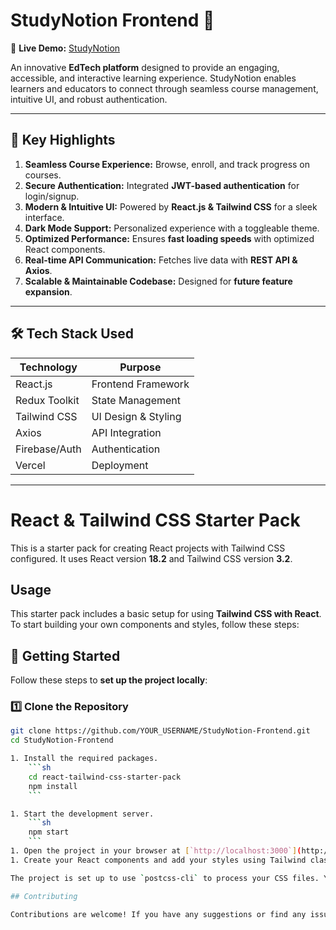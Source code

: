 # **StudyNotion Frontend** 🚀  

📌 **Live Demo:** [StudyNotion](https://studynotion-frontend-khaki.vercel.app/)  

An innovative **EdTech platform** designed to provide an engaging, accessible, and interactive learning experience. StudyNotion enables learners and educators to connect through seamless course management, intuitive UI, and robust authentication.  

---

## **🔹 Key Highlights**  

1. **Seamless Course Experience:** Browse, enroll, and track progress on courses.  
2. **Secure Authentication:** Integrated **JWT-based authentication** for login/signup.  
3. **Modern & Intuitive UI:** Powered by **React.js & Tailwind CSS** for a sleek interface.  
4. **Dark Mode Support:** Personalized experience with a toggleable theme.  
5. **Optimized Performance:** Ensures **fast loading speeds** with optimized React components.  
6. **Real-time API Communication:** Fetches live data with **REST API & Axios**.  
7. **Scalable & Maintainable Codebase:** Designed for **future feature expansion**.  

---

## **🛠 Tech Stack Used**  

| **Technology**      | **Purpose** |
|---------------------|-------------|
| React.js           | Frontend Framework |
| Redux Toolkit      | State Management |
| Tailwind CSS       | UI Design & Styling |
| Axios              | API Integration |
| Firebase/Auth      | Authentication |
| Vercel             | Deployment |

---





# React & Tailwind CSS Starter Pack

This is a starter pack for creating React projects with Tailwind CSS configured. It uses React version **18.2** and Tailwind CSS version **3.2**.

## Usage

This starter pack includes a basic setup for using **Tailwind CSS with React**. To start building your own components and styles, follow these steps:

## **🚀 Getting Started**  

Follow these steps to **set up the project locally**:

### **1️⃣ Clone the Repository**  
```sh
git clone https://github.com/YOUR_USERNAME/StudyNotion-Frontend.git
cd StudyNotion-Frontend

1. Install the required packages.
    ```sh
    cd react-tailwind-css-starter-pack
    npm install
    ```

1. Start the development server.
    ```sh
    npm start
    ```
1. Open the project in your browser at [`http://localhost:3000`](http://localhost:3000) to view your project.
1. Create your React components and add your styles using Tailwind classes. You can also create new CSS files and import them into your components.

The project is set up to use `postcss-cli` to process your CSS files. You can add your own `tailwind.config.js` file to customize your Tailwind setup.

## Contributing

Contributions are welcome! If you have any suggestions or find any issues, please feel free to open an issue or a pull request.
